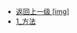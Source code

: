 - [返回上一级 [img]](page/后端/JavaNote/2_Java(书栈)/3_面对对象编程/1_面对对象基础/img/)
- [1_方法](page/后端/JavaNote/2_Java(书栈)/3_面对对象编程/1_面对对象基础/img/1_方法/)
